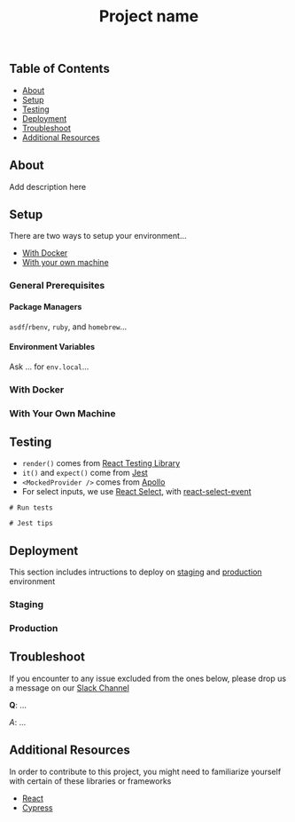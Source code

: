 
<h1 align="center">Project name</h1>
<br>

## Table of Contents

-   [About](#about)    
-   [Setup](#setup)
-   [Testing](#setup)
-   [Deployment](#deployment)
-   [Troubleshoot](#troubleshoot)
-   [Additional Resources](#additional-resources)


## About

Add description here

## Setup

There are two ways to setup your environment...
- [With Docker](#with-docker)
- [With your own machine](#with-your-own-machine)

### General Prerequisites

#### Package Managers

`asdf`/`rbenv`, `ruby`, and `homebrew`...

#### Environment Variables

Ask ... for `env.local`...

### With Docker

### With Your Own Machine

## Testing

- `render()` comes from [React Testing Library](https://testing-library.com/docs/react-testing-library/intro)
- `it()` and `expect()` come from [Jest](https://jestjs.io/)
- `<MockedProvider />` comes from [Apollo](https://www.apollographql.com/docs/react/development-testing/testing/#mockedprovider)
- For select inputs, we use [React Select](https://react-select.com/home), with [react-select-event](https://testing-library.com/docs/ecosystem-react-select-event)

```
# Run tests

# Jest tips

```

## Deployment

This section includes intructions to deploy on [staging](#staging) and [production](#production) environment

### Staging
### Production

## Troubleshoot

If you encounter to any issue excluded from the ones below, please drop us a message on our [Slack Channel](https://www.example.com)

**Q**: ...

_A_: ...

## Additional Resources

In order to contribute to this project, you might need to familiarize yourself with certain of these libraries or frameworks
- [React](https://reactjs.org/)
- [Cypress](https://www.cypress.io/)
